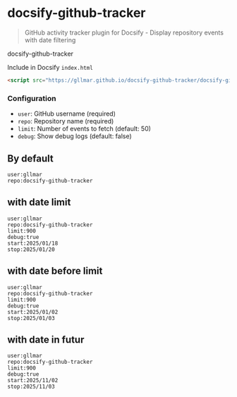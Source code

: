 # docsify-github-tracker

> GitHub activity tracker plugin for Docsify - Display repository events with date filtering


docsify-github-tracker

Include in Docsify `index.html`

```html
<script src="https://gllmar.github.io/docsify-github-tracker/docsify-github-tracker.js"></script>
```



### Configuration

- `user`: GitHub username (required)
- `repo`: Repository name (required) 
- `limit`: Number of events to fetch (default: 50)
- `debug`: Show debug logs (default: false)


## By default

```githubtracker
user:gllmar
repo:docsify-github-tracker
```


## with date limit

```githubtracker
user:gllmar
repo:docsify-github-tracker
limit:900
debug:true
start:2025/01/18
stop:2025/01/20
```
## with date before limit 

```githubtracker
user:gllmar
repo:docsify-github-tracker
limit:900
debug:true
start:2025/01/02
stop:2025/01/03
```
## with date in futur 

```githubtracker
user:gllmar
repo:docsify-github-tracker
limit:900
debug:true
start:2025/11/02
stop:2025/11/03
```